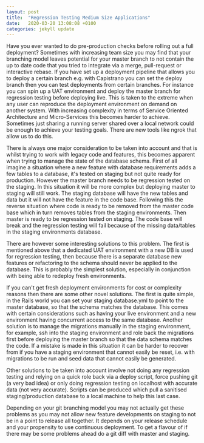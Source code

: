 ```yaml
---
layout: post
title:  "Regression Testing Medium Size Applications"
date:   2020-03-20 13:08:08 +0100
categories: jekyll update
---
```

Have you ever wanted to do pre-production checks before rolling out a full deployment? Sometimes with increasing team size you may find that your branching model leaves potential for your master branch to not contain the up to date code that you tried to integrate via a merge, pull-request or interactive rebase. If you have set up a deployment pipeline that allows you to deploy a certain branch e.g. with Capistrano you can set the deploy branch then you can test deployments from certain branches. For instance you can spin up a UAT environment and deploy the master branch for regression testing before deploying live. This is taken to the extreme when any user can reproduce the deployment environment on demand on another system. With increasing complexity in terms of Service Oriented Architecture and Micro-Services this becomes harder to achieve. Sometimes just sharing a running server shared over a local network could be enough to achieve your testing goals. There are new tools like ngrok that allow us to do this.

There is always one major consideration to be taken into account and that is whilst trying to work with legacy code and features, this becomes apparent when trying to manage the state of the database schema. First of all imagine a situation where a new feature with database requirements adds a few tables to a database, it's tested on staging but not quite ready for production. However the master branch needs to be regression tested on the staging. In this situation it will be more complex but deploying master to staging will still work. The staging database will have the new tables and data but it will not have the feature in the code base. Following this the reverse situation where code is ready to be removed from the master code base which in turn removes tables from the staging environments. Then master is ready to be regression tested on staging. The code base will break and the regression testing will fail because of the missing data/tables in the staging environments database.

There are however some interesting solutions to this problem. The first is mentioned above that a dedicated UAT environment with a new DB is used for regression testing, then because there is a separate database new features or refactoring to the schema should never be applied to the database. This is probably the simplest solution, especially in conjunction with being able to redeploy fresh environments.

If you can't get fresh deployment environments for cost or complexity reasons then there are some other novel solutions. The first is quite simple, in the Rails world you can set your staging database.yml to point to the master database, so that the schema matches the database. This comes with certain considerations such as having your live environment and a new environment having concurrent access to the same database. Another solution is to manage the migrations manually in the staging environment, for example, ssh into the staging environment and role back the migrations first before deploying the master branch so that the data schema matches the code. If a mistake is made in this situation it can be harder to recover from if you have a staging environment that cannot easily be reset, i.e. with migrations to be run and seed data that cannot easily be generated.

Other solutions to be taken into account involve not doing any regression testing and relying on a quick role back via a deploy script, force pushing git (a very bad idea) or only doing regression testing on localhost with accurate data (not very accurate). Scripts can be produced which pull a sanitised staging/production database to a local machine to help this last case.

Depending on your git branching model you may not actually get these problems as you may not allow new feature developments on staging to not be in a point to release all together. It depends on your release schedule and your propensity to use continuous deployment. To get a flavour of if there may be some problems ahead do a git diff with master and staging.

